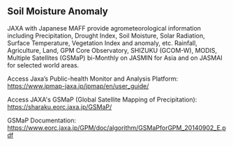 ## Soil Moisture Anomaly 

JAXA with Japanese MAFF provide agrometeorological information including Precipitation, Drought Index, Soil Moisture, Solar Radiation, Surface Temperature, Vegetation Index and anomaly, etc. Rainfall, Agriculture, Land, GPM Core Observatory, SHIZUKU (GCOM-W), MODIS, Multiple Satellites (GSMaP) bi-Monthly on JASMIN for Asia and on JASMAI for selected world areas. 

Access Jaxa’s Public-health Monitor and Analysis Platform: https://www.jpmap-jaxa.jp/jpmap/en/user_guide/

Access JAXA's GSMaP (Global Satellite Mapping of Precipitation): https://sharaku.eorc.jaxa.jp/GSMaP/ 

GSMaP Documentation: https://www.eorc.jaxa.jp/GPM/doc/algorithm/GSMaPforGPM_20140902_E.pdf
